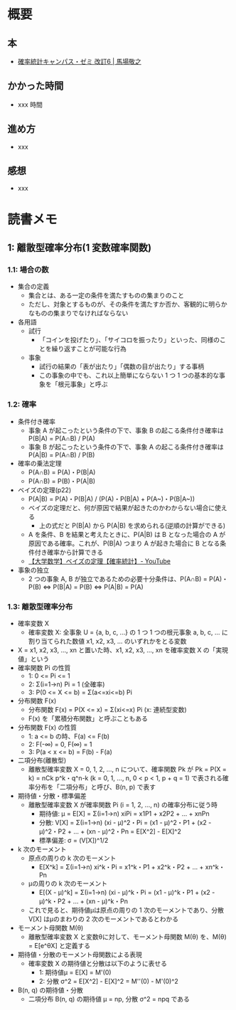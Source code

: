 # 概要

## 本

- [確率統計キャンパス・ゼミ 改訂6 | 馬場敬之](https://amzn.to/3lAWMCe)

## かかった時間

- xxx 時間

## 進め方

- xxx

## 感想

- xxx

# 読書メモ

## 1: 離散型確率分布(1 変数確率関数)

### 1.1: 場合の数

- 集合の定義
  - 集合とは、ある一定の条件を満たすものの集まりのこと
  - ただし、対象とするものが、その条件を満たすか否か、客観的に明らかなものの集まりでなければならない
- 各用語
  - 試行
    - 「コインを投げたり」、「サイコロを振ったり」といった、同様のことを繰り返すことが可能な行為
  - 事象
    - 試行の結果の「表が出たり」「偶数の目が出たり」する事柄
    - この事象の中でも、これ以上簡単にならない 1 つ 1 つの基本的な事象を「根元事象」と呼ぶ

### 1.2: 確率

- 条件付き確率
  - 事象 A が起こったという条件の下で、事象 B の起こる条件付き確率は P(B|A) = P(A∩B) / P(A)
  - 事象 B が起こったという条件の下で、事象 A の起こる条件付き確率は P(A|B) = P(A∩B) / P(B)
- 確率の乗法定理
  - P(A∩B) = P(A)・P(B|A)
  - P(A∩B) = P(B)・P(A|B)
- ベイズの定理(p22)
  - P(A|B) = P(A)・P(B|A) / (P(A)・P(B|A) + P(A~)・P(B|A~))
  - ベイズの定理だと、何が原因で結果が起きたのかわからない場合に使える
    - 上の式だと P(B|A) から P(A|B) を求められる(逆順の計算ができる)
  - A を条件、B を結果と考えたときに、P(A|B) は B となった場合の A が原因である確率。これが、P(B|A) つまり A が起きた場合に B となる条件付き確率から計算できる
  - [【大学数学】ベイズの定理【確率統計】- YouTube](https://youtu.be/oUN_GhB00fU)
- 事象の独立
  - 2 つの事象 A, B が独立であるための必要十分条件は、P(A∩B) = P(A)・P(B) <=> P(B|A) = P(B) <=> P(A|B) = P(A)

### 1.3: 離散型確率分布

- 確率変数 X
  - 確率変数 X: 全事象 U = {a, b, c, ...} の 1 つ 1 つの根元事象 a, b, c, ... に割り当てられた数値 x1, x2, x3, ... のいずれかをとる変数
- X = x1, x2, x3, ..., xn と置いた時、x1, x2, x3, ..., xn を確率変数 X の「実現値」という
- 確率関数 Pi の性質
  - 1: 0 <= Pi <= 1
  - 2: Σ(i=1->n) Pi = 1 (全確率)
  - 3: P(0 <= X <= b) = Σ(a<=xi<=b) Pi
- 分布関数 F(x)
  - 分布関数 F(x) = P(X <= x) = Σ(xi<=x) Pi (x: 連続型変数)
  - F(x) を「累積分布関数」と呼ぶこともある
- 分布関数 F(x) の性質
  - 1: a <= b の時、F(a) <= F(b)
  - 2: F(-∞) = 0, F(∞) = 1
  - 3: P(a < x <= b) = F(b) - F(a)
- 二項分布(離散型)
  - 離散型確率変数 X = 0, 1, 2, ..., n について、確率関数 Pk が Pk = P(X = k) = nCk p^k・q^n-k (k = 0, 1, ..., n, 0 < p < 1, p + q = 1) で表される確率分布を「二項分布」と呼び、B(n, p) で表す
- 期待値・分散・標準偏差
  - 離散型確率変数 X が確率関数 Pi (i = 1, 2, ..., n) の確率分布に従う時
    - 期待値: μ = E[X] = Σ(i=1->n) xiPi = x1P1 + x2P2 + ... + xnPn
    - 分散: V[X] = Σ(i=1->n) (xi - μ)^2・Pi = (x1 - μ)^2・P1 + (x2 - μ)^2・P2 + ... + (xn - μ)^2・Pn = E[X^2] - E[X]^2
    - 標準偏差: σ = (V[X])^1/2
- k 次のモーメント
  - 原点の周りの k 次のモーメント
    - E[X^k] = Σ(i=1->n) xi^k・Pi = x1^k・P1 + x2^k・P2 + ... + xn^k・Pn
  - μの周りの k 次のモーメント
    - E[(X - μ)^k] = Σ(i=1->n) (xi - μ)^k・Pi = (x1 - μ)^k・P1 + (x2 - μ)^k・P2 + ... + (xn - μ)^k・Pn
  - これで見ると、期待値μは原点の周りの 1 次のモーメントであり、分散 V[X] はμのまわりの 2 次のモーメントであるとわかる
- モーメント母関数 M(θ)
  - 離散型確率変数 X と変数θに対して、モーメント母関数 M(θ) を、M(θ) = E[e^θX] と定義する
- 期待値・分散のモーメント母関数による表現
  - 確率変数 X の期待値と分散は以下のように表せる
    - 1: 期待値μ = E[X] = M'(0)
    - 2: 分散 σ^2 = E[X^2] - E[X]^2 = M''(0) - M'(0)^2
- B(n, q) の期待値・分散
  - 二項分布 B(n, q) の期待値 μ = np, 分散 σ^2 = npq である
